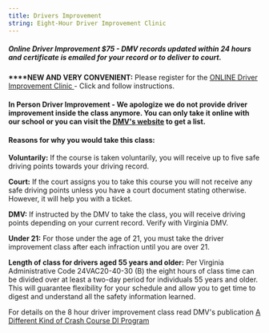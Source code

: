```yaml
---
title: Drivers Improvement
string: Eight-Hour Driver Improvement Clinic
---
```

##### Online Driver Improvement $75 - **DMV records updated within 24 hours and certificate is emailed for your record or to deliver to court.**

**\*\*\*\*NEW AND VERY CONVENIENT:** Please register for the [ONLINE Driver Improvement Clinic ](https://www.va-drivercourses.com/clickIn.php?school=263)-  Click and follow instructions.

#### In Person Driver Improvement - We apologize we do not provide driver improvement inside the class anymore. You can only take it online with our school or you can visit the [DMV's website](https://www.dmv.virginia.gov/#/) to get a list.

#### Reasons for why you would take this class:

**Voluntarily:** If the course is taken voluntarily, you will receive up to five safe driving points towards your driving record.

**Court:** If the court assigns you to take this course you will not receive any safe driving points unless you have a court document stating otherwise. However, it will help you with a ticket.

**DMV:** If instructed by the DMV to take the class, you will receive driving points depending on your current record. Verify with Virginia DMV.

**Under 21:** For those under the age of 21, you must take the driver improvement class after each infraction until you are over 21.

**Length of class for drivers aged 55 years and older:** Per Virginia Administrative Code 24VAC20-40-30 (B) the eight hours of class time can be divided over at least a two-day period for individuals 55 years and older. This will guarantee flexibility for your schedule and allow you to get time to digest and understand all the safety information learned.

For details on the 8 hour driver improvement class read DMV's publication [A Different Kind of Crash Course DI Program](http://www.dmv.state.va.us/webdoc/pdf/dmv114.pdf)